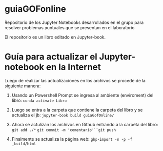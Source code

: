 # guiaGOFonline

Repositorio de los Jupyter Notebooks desarrollados en el grupo para resolver problemas puntuales que se presentan en el laboratorio

El repositorio es un libro editado en Jupyter-book.



# Guía para actualizar el Jupyter-notebook en la Internet

Luego de realizar las actualizaciones en los archivos se procede de la siguiente manera:

1. Usando un Powershell Prompt se ingresa al ambiente (enviroment) del libro: `conda activate Libro`

2. Luego se entra a la carpeta que contiene la carpeta del libro y se actualiza el jb: `jupyter-book build guiaGofOnline/`

3. Ahora se actulizan los archivos en Github entrando a la carpeta del libro: `git add ./*` `git commit -m 'comentario'``git push`

4. Finalmente se actualiza la página web: `ghp-import -n -p -f _build/html`
